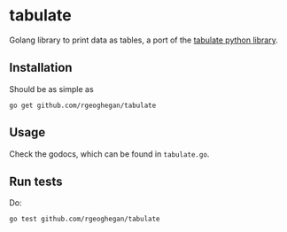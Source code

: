 # tabulate
Golang library to print data as tables, a port of the
[tabulate python library](https://pypi.python.org/pypi/tabulate/).

## Installation

Should be as simple as

    go get github.com/rgeoghegan/tabulate

## Usage

Check the godocs, which can be found in `tabulate.go`.

## Run tests

Do:

    go test github.com/rgeoghegan/tabulate 
